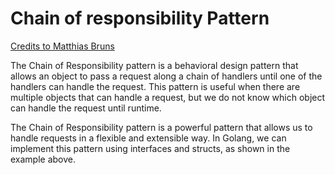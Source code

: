 # Chain of responsibility Pattern

[Credits to Matthias Bruns](https://medium.com/@MTrax/golang-chain-of-responsibility-pattern-1729895c9fd7)

The Chain of Responsibility pattern is a behavioral design pattern that allows an object to pass a request along a chain of handlers until one of the handlers can handle the request. This pattern is useful when there are multiple objects that can handle a request, but we do not know which object can handle the request until runtime.

The Chain of Responsibility pattern is a powerful pattern that allows us to handle requests in a flexible and extensible way. In Golang, we can implement this pattern using interfaces and structs, as shown in the example above.